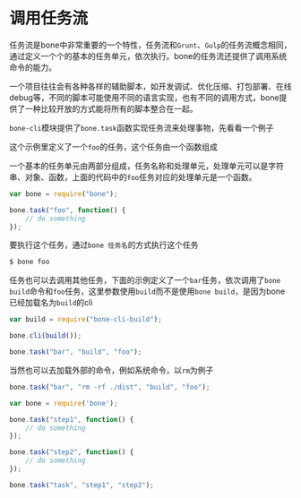 # 调用任务流

任务流是bone中非常重要的一个特性，任务流和`Grunt`、`Gulp`的任务流概念相同，通过定义一个个的基本的任务单元，依次执行。bone的任务流还提供了调用系统命令的能力。

一个项目往往会有各种各样的辅助脚本，如开发调试、优化压缩、打包部署、在线debug等，不同的脚本可能使用不同的语言实现，也有不同的调用方式，bone提供了一种比较开放的方式能将所有的脚本整合在一起。

`bone-cli`模块提供了`bone.task`函数实现任务流来处理事物，先看看一个例子

这个示例里定义了一个`foo`的任务，这个任务由一个函数组成

一个基本的任务单元由两部分组成，任务名称和处理单元，处理单元可以是字符串、对象、函数，上面的代码中的`foo`任务对应的处理单元是一个函数。

```javascript
var bone = require("bone");

bone.task("foo", function() {
    // do something
});
```

要执行这个任务，通过`bone 任务名`的方式执行这个任务

```sh
$ bone foo
```

任务也可以去调用其他任务，下面的示例定义了一个`bar`任务，依次调用了`bone build`命令和`foo`任务，这里参数使用`build`而不是使用`bone build`，是因为bone已经加载名为`build`的cli

```javascript
var build = require("bone-cli-build");

bone.cli(build());

bone.task("bar", "build", "foo");
```

当然也可以去加载外部的命令，例如系统命令，以`rm`为例子

```javascript
bone.task("bar", "rm -rf ./dist", "build", "foo");
```



```javascript
var bone = require('bone');

bone.task("step1", function() {
    // do something
});

bone.task("step2", function() {
    // do something
});

bone.task("task", "step1", "step2");
```

